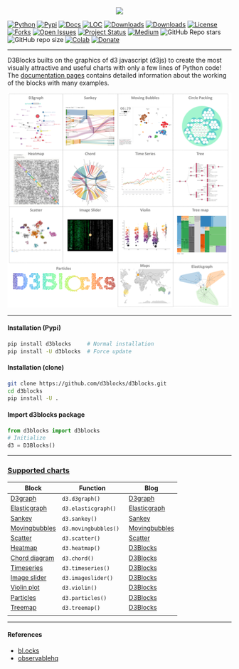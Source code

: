 
<p align="center">
  <a href="https://d3blocks.github.io/d3blocks/pages/html/index.html">
  <img src="https://github.com/d3blocks/d3blocks/blob/main/logo.png" align="center" width="600" /> 
  </a>
</p>


[![Python](https://img.shields.io/pypi/pyversions/d3blocks)](https://img.shields.io/pypi/pyversions/d3blocks)
[![Pypi](https://img.shields.io/pypi/v/d3blocks)](https://pypi.org/project/d3blocks/)
[![Docs](https://img.shields.io/badge/Sphinx-Docs-blue)](https://d3blocks.github.io/d3blocks/)
[![LOC](https://sloc.xyz/github/d3blocks/d3blocks/?category=code)](https://github.com/d3blocks/d3blocks/)
[![Downloads](https://static.pepy.tech/personalized-badge/d3blocks?period=month&units=international_system&left_color=grey&right_color=brightgreen&left_text=PyPI%20downloads/month)](https://pepy.tech/project/d3blocks)
[![Downloads](https://static.pepy.tech/personalized-badge/d3blocks?period=total&units=international_system&left_color=grey&right_color=brightgreen&left_text=Downloads)](https://pepy.tech/project/d3blocks)
[![License](https://img.shields.io/badge/license-GPL3-green.svg)](https://github.com/d3blocks/d3blocks/blob/master/LICENSE)
[![Forks](https://img.shields.io/github/forks/d3blocks/d3blocks.svg)](https://github.com/d3blocks/d3blocks/network)
[![Open Issues](https://img.shields.io/github/issues/d3blocks/d3blocks.svg)](https://github.com/d3blocks/d3blocks/issues)
[![Project Status](http://www.repostatus.org/badges/latest/active.svg)](http://www.repostatus.org/#active)
[![Medium](https://img.shields.io/badge/Medium-Blog-black)](https://d3blocks.github.io/d3blocks/pages/html/Documentation.html#medium-blog)
![GitHub Repo stars](https://img.shields.io/github/stars/d3blocks/d3blocks)
![GitHub repo size](https://img.shields.io/github/repo-size/d3blocks/d3blocks)
[![Colab](https://colab.research.google.com/assets/colab-badge.svg)](https://d3blocks.github.io/d3blocks/pages/html/Documentation.html#colab-notebook)
[![Donate](https://img.shields.io/badge/Support%20this%20project-grey.svg?logo=github%20sponsors)](https://d3blocks.github.io/d3blocks/pages/html/Documentation.html#)

-------------------------------------------------------------------------

D3Blocks builts on the graphics of d3 javascript (d3js) to create the most visually attractive and useful charts with only a few lines of Python code!
The [documentation pages](https://d3blocks.github.io/d3blocks/) contains detailed information about the working of the blocks with many examples. 

<p align="center">
  <a href="https://d3blocks.github.io/d3blocks/pages/html/index.html">
  <img src="https://github.com/d3blocks/d3blocks/blob/main/docs/figs/summary.png" width="600" />
  </a>
</p>

-------------------------------------------------------------------------

#### Installation (Pypi)
```bash
pip install d3blocks     # Normal installation
pip install -U d3blocks  # Force update
```

#### Installation (clone)
```bash
git clone https://github.com/d3blocks/d3blocks.git
cd d3blocks
pip install -U .
```  

#### Import d3blocks package
```python
from d3blocks import d3blocks
# Initialize
d3 = D3Blocks()
```

-------------------------------------------------------------------------
### [Supported charts](https://d3blocks.github.io/d3blocks/)


|  Block                                                                             |    Function                  |    Blog                                                                                                                              |
|------------------------------------------------------------------------------------|------------------------------|--------------------------------------------------------------------------------------------------------------------------------------|
| [D3graph](https://erdogant.github.io/d3graph/pages/html/index.html)                | ``` d3.d3graph() ```         | [D3graph](https://towardsdatascience.com/creating-beautiful-stand-alone-interactive-d3-charts-with-python-804117cb95a7)              |
| [Elasticgraph](https://d3blocks.github.io/d3blocks/pages/html/elasticgraph.html)   | ``` d3.elasticgraph() ```    | [Elasticgraph](https://towardsdatascience.com/creating-beautiful-stand-alone-interactive-d3-charts-with-python-804117cb95a7)         |
| [Sankey](https://d3blocks.github.io/d3blocks/pages/html/Sankey.html)               | ``` d3.sankey()  ```         | [Sankey](https://towardsdatascience.com/hands-on-guide-to-create-beautiful-sankey-charts-in-d3js-with-python-8ddab43edb43)           |
| [Movingbubbles](https://d3blocks.github.io/d3blocks/pages/html/MovingBubbles.html) | ``` d3.movingbubbles()  ```  | [Movingbubbles](https://towardsdatascience.com/how-to-create-storytelling-moving-bubbles-charts-in-d3js-with-python-b31cec7b8226)    |
| [Scatter](https://d3blocks.github.io/d3blocks/pages/html/Scatter.html)             | ``` d3.scatter()  ```        | [Scatter](https://towardsdatascience.com/get-the-most-out-of-your-scatterplot-by-making-it-interactive-using-d3js-19939e3b046)       |
| [Heatmap](https://d3blocks.github.io/d3blocks/pages/html/Heatmap.html)             | ``` d3.heatmap()  ```        | [D3Blocks](https://towardsdatascience.com/d3blocks-the-python-library-to-create-interactive-and-standalone-d3js-charts-3dda98ce97d4) |
| [Chord diagram](https://d3blocks.github.io/d3blocks/pages/html/Chord.html)         | ``` d3.chord()  ```          | [D3Blocks](https://towardsdatascience.com/d3blocks-the-python-library-to-create-interactive-and-standalone-d3js-charts-3dda98ce97d4) |
| [Timeseries](https://d3blocks.github.io/d3blocks/pages/html/Timeseries.html)       | ``` d3.timeseries()  ```     | [D3Blocks](https://towardsdatascience.com/d3blocks-the-python-library-to-create-interactive-and-standalone-d3js-charts-3dda98ce97d4) |
| [Image slider](https://d3blocks.github.io/d3blocks/pages/html/Imageslider.html)    | ``` d3.imageslider()  ```    | [D3Blocks](https://towardsdatascience.com/d3blocks-the-python-library-to-create-interactive-and-standalone-d3js-charts-3dda98ce97d4) |
| [Violin plot](https://d3blocks.github.io/d3blocks/pages/html/Violin.html)          | ``` d3.violin()  ```         | [D3Blocks](https://towardsdatascience.com/d3blocks-the-python-library-to-create-interactive-and-standalone-d3js-charts-3dda98ce97d4) |
| [Particles](https://d3blocks.github.io/d3blocks/pages/html/Particles.html)         | ``` d3.particles()  ```      | [D3Blocks](https://towardsdatascience.com/d3blocks-the-python-library-to-create-interactive-and-standalone-d3js-charts-3dda98ce97d4) |
| [Treemap](https://d3blocks.github.io/d3blocks/pages/html/Treemap.html)             | ``` d3.treemap()  ```        | [D3Blocks](https://towardsdatascience.com/d3blocks-the-python-library-to-create-interactive-and-standalone-d3js-charts-3dda98ce97d4) |
|                                                                                    |                              |                                                                                                                                      |

-------------------------------------------------------------------------

#### References
* [bl.ocks](https://bl.ocks.org/)
* [observablehq](https://observablehq.com/top)

